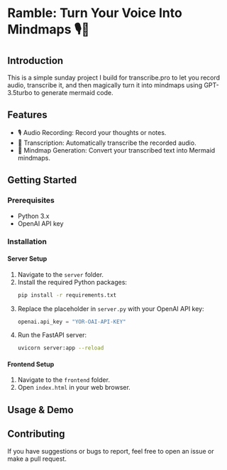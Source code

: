 # Ramble: Turn Your Voice Into Mindmaps 🎙️🧠

## Introduction

This is a simple sunday project I build for transcribe.pro to let you record audio, transcribe it, and then magically turn it into mindmaps using GPT-3.5turbo to generate mermaid code.

## Features

- 🎙️ Audio Recording: Record your thoughts or notes.
- 📝 Transcription: Automatically transcribe the recorded audio.
- 🧠 Mindmap Generation: Convert your transcribed text into Mermaid mindmaps.

## Getting Started

### Prerequisites

- Python 3.x
- OpenAI API key

### Installation

#### Server Setup

1. Navigate to the `server` folder.
2. Install the required Python packages:
   ```bash
   pip install -r requirements.txt
   ```
3. Replace the placeholder in `server.py` with your OpenAI API key:
   ```python
   openai.api_key = "YOR-OAI-API-KEY"
   ```
4. Run the FastAPI server:
   ```bash
   uvicorn server:app --reload
   ```

#### Frontend Setup

1. Navigate to the `frontend` folder.
2. Open `index.html` in your web browser.


## Usage & Demo


## Contributing

If you have suggestions or bugs to report, feel free to open an issue or make a pull request.